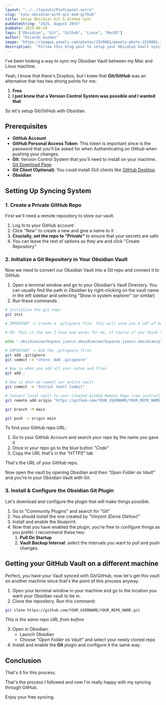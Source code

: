 ```yaml
---
layout: "../../layouts/PostLayout.astro"
slug: "sync-obsidian-with-git-and-github"
title: Setup Obsidian Git & GitHub Sync
pubDateString: "2025, August 20th"
pubDate: 2025-08-20
tags: ["Obsidian", "Git", "Github", "Linux", "MacOS"]
author: "Ricardo Guzman"
image: "https://images.pexels.com/photos/1529881/pexels-photo-1529881.jpeg"
description:  "Follow this blog post to setup your Obsidian Vault syncing with Git & GitHub."
---
```


I've been looking a way to sync my Obsidian Vault between my Mac and Linux machine.

Yeah, I know that there's Dropbox, but I knew that ***Git/GitHub*** was an alternative that has two strong points for me:

1. **Free**
2. **I just knew that a Version Control System was possible and I wanted that**

So let's setup Git/GitHub with Obsidian.

## Prerequisites

- **GitHub Account**
- **GitHub Personal Access Token**: This token is important since is the password that you'll be asked for when Authenticating on Github when pushing your changes.
- **Git**: Version Control System that you'll need to install on your machine. [Git Download Page](https://git-scm.com/downloads)
- **Git Client (Optional)**: You could install GUI clients like [GitHub Desktop](https://github.com/apps/desktop).
- **Obsidian**

## Setting Up Syncing System

### 1. Create a Private GitHub Repo

First we'll need a remote repository to store our vault.

1. Log In to your GitHub account
2. Click _"New"_ to create a new and give a name to it
3. **Crucially, set the repo to _"Private"_** to ensure that your secrets are safe
4. You can leave the rest of options as they are and click "Create Repository"

### 2. Initialize a Git Repository in Your Obsidian Vault

Now we need to convert our Obsidian Vault into a Git repo and connect it to GitHub.

1. Open a terminal window and go to your Obsidian's Vault Directory. You can usually find the path in Obsidian by right-clicking on the vault name in the left sidebar and selecting "Show in system explorer" (or similar)
2. Run these commands:

```Bash
# Initialize the git repo
git init

# IMPORTANT -> Create a .gitignore file. this will save you A LOT of headaches trust me. 

# PD: This is the one I have and works for me, of course if you think that other files should be ignore you're to ignore them

echo ".obsidian/workspace.json\n.obsidian/workspaces.json\n.obsidian/plugins/obsidian-git/data.json\n.trash/" > .gitignore

# IMPORTANT -> Add the .gitignore first
git add .gitignore
git commit -m "chore: Add .gitignore"

# Now is when you add all your notes and files
git add .

# Now is when we commit our entire vault
git commit -m "Initial Vautl Commit"

# Connect local vault to your created GitHub Remote Repo (see instructions below to find your github repo url)
git remote add origin "https://github.com/YOUR_USERNAME/YOUR_REPO_NAME.git"

git branch -M main

git push -u origin main
```

To find your GitHub repo URL:

1. Go to your GitHub Account and search your repo by the name you gave it
2. Once in your repo go to the blue button _"Code"_
3. Copy the URL that's in the _"HTTPS"_ tab

That's the URL of your GitHub repo.

Now open the vault by opening Obsidian and then _"Open Folder as Vault"_ and you're in your Obsidian Vault with Git.

### 3. Install & Configure the Obsidian Git Plugin

Let's download and configure the plugin that will make things possible.

1. Go to "Community Plugins" and search for "Git"
2. You should install the one created by _"Vinzent (Denis Olehov)"_
3. Install and enable the blueprint.
4. Now that you have enabled the plugin, you're free to configure things as you prefer. I recommend these two:
	1. **Pull On Startup**
	2. **Vault Backup Interval**: select the intervals you want to pull and push changes.

## Getting your GitHub Vault on a different machine

Perfect, you have your Vault synced with Git/GitHub, now let's get this vault on another machine since that's the point of this process anyway.

1. Open your terminal window in your machine and go to the location you want your Obsidian vault to be in.
2. Clone the repository. Run this command:

```Bash
git clone https://github.com/YOUR_USERNAME/YOUR_REPO_NAME.git
```

_This is the same repo URL from before_

3. Open in Obsidian:
	- Launch Obsidian
	- Choose _"Open Folder as Vault"_ and select your newly cloned repo
4. Install and enable the **Git** plugin and configure it the same way.

## Conclusion

That's it for this process.

That's the process I followed and now I'm really happy with my syncing through GitHub.

Enjoy your free syncing.